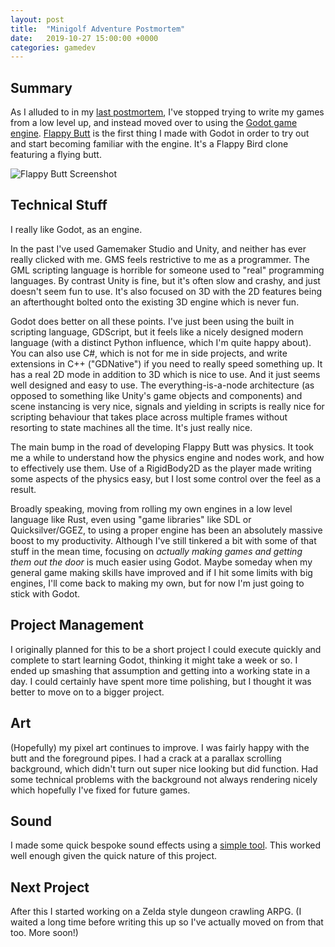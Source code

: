 ```yaml
---
layout: post
title:  "Minigolf Adventure Postmortem"
date:   2019-10-27 15:00:00 +0000
categories: gamedev
---
```


Summary
---

As I alluded to in my [last postmortem](https://mechtoast.com/blog/gamedev/minigolf-adventure-postmortem/), I've stopped trying to write my games from a low level up, and instead moved over to using the [Godot game engine](https://godotengine.org/). [Flappy Butt](https://github.com/m-r-hunt/flappy_butt) is the first thing I made with Godot in order to try out and start becoming familiar with the engine. It's a Flappy Bird clone featuring a flying butt.

![Flappy Butt Screenshot]({{site.url}}/assets/flappy_butt.png)

Technical Stuff
---

I really like Godot, as an engine. 

In the past I've used Gamemaker Studio and Unity, and neither has ever really clicked with me. GMS feels restrictive  to me as a programmer. The GML scripting language is horrible for someone used to "real" programming languages. By contrast Unity is fine, but it's often slow and crashy, and just doesn't seem fun to use. It's also focused on 3D with the 2D features being an afterthought bolted onto the existing 3D engine which is never fun.

Godot does better on all these points. I've just been using the built in scripting language, GDScript, but it feels like a nicely designed modern language (with a distinct Python influence, which I'm quite happy about). You can also use C#, which is not for me in side projects, and write extensions in C++ ("GDNative") if you need to really speed something up. It has a real 2D mode in addition to 3D which is nice to use. And it just seems well designed and easy to use. The everything-is-a-node architecture (as opposed to something like Unity's game objects and components) and scene instancing is very nice, signals and yielding in scripts is really nice for scripting behaviour that takes place across multiple frames without resorting to state machines all the time. It's just really nice.

The main bump in the road of developing Flappy Butt was physics. It took me a while to understand how the physics engine and nodes work, and how to effectively use them. Use of a RigidBody2D as the player made writing some aspects of the physics easy, but I lost some control over the feel as a result.

Broadly speaking, moving from rolling my own engines in a low level language like Rust, even using "game libraries" like SDL or Quicksilver/GGEZ, to using a proper engine has been an absolutely massive boost to my productivity. Although I've still tinkered a bit with some of that stuff in the mean time, focusing on *actually making games and getting them out the door* is much easier using Godot. Maybe someday when my general game making skills have improved and if I hit some limits with big engines, I'll come back to making my own, but for now I'm just going to stick with Godot.

Project Management
---

I originally planned for this to be a short project I could execute quickly and complete to start learning Godot, thinking it might take a week or so. I ended up smashing that assumption and getting into a working state in a day. I could certainly have spent more time polishing, but I thought it was better to move on to a bigger project.

Art
---

(Hopefully) my pixel art continues to improve. I was fairly happy with the butt and the foreground pipes. I had a crack at a parallax scrolling background, which didn't turn out super nice looking but did function. Had some technical problems with the background not always rendering nicely which hopefully I've fixed for future games.

Sound
---

I made some quick bespoke sound effects using a [simple tool](http://www.drpetter.se/project_sfxr.html). This worked well enough given the quick nature of this project.

Next Project
---

After this I started working on a Zelda style dungeon crawling ARPG. (I waited a long time before writing this up so I've actually moved on from that too. More soon!)
